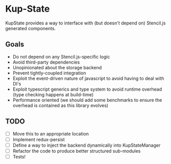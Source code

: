 # Kup-State

KupState provides a way to interface with (but doesn't depend on) Stencil.js generated components.

## Goals

-   Do not depend on any Stencil.js-specific logic
-   Avoid third-party dependencies
-   Unopinionated about the storage backend
-   Prevent tightly-coupled integration
-   Exploit the event-driven nature of javascript to avoid having to deal with DI's
-   Exploit typescript generics and type system to avoid runtime overhead (type checking happens at build-time)
-   Performance oriented (we should add some benchmarks to ensure the overhead is contained as this library evolves)

## TODO

-   [ ] Move this to an appropriate location
-   [ ] Implement redux-persist
-   [ ] Define a way to inject the backend dynamically into KupStateManager
-   [ ] Refactor the code to produce better structured sub-modules
-   [ ] Tests!
